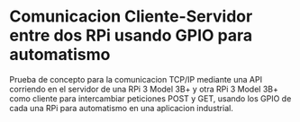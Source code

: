 # Comunicacion Cliente-Servidor entre dos RPi usando GPIO para automatismo

Prueba de concepto para la comunicacion TCP/IP mediante una API corriendo en el servidor de una RPi 3 Model 3B+ y otra RPi 3 Model 3B+
como cliente para intercambiar peticiones POST y GET, usando los GPIO de cada una RPi para automatismo en una aplicacion industrial.
